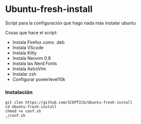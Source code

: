 # Ubuntu-fresh-install
Script para la configuración que hago nada más instalar ubuntu

Cosas que hace el script:
- Instala Firefox como .deb
- Instala VScode
- Instala Kitty
- Instala Neovim 0.8
- Instala las Nerd Fonts
- Instala AstroVim
- Instalar zsh
- Configurar powerlevel10k

### Instalación
```
git clon https://github.com/SCEPTICG/Ubuntu-fresh-install
cd Ubuntu-fresh-install
chmod +x conf.sh
./conf.sh
``
